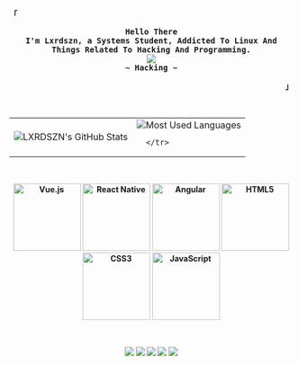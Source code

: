 <!-- Rxyhn's Aesthetic GitHub Profile -->
<div align="justify">

<!-- Profile -->
<p align="left"><strong><samp>「</samp></strong></p>
  <p align="center">
    <samp>
      <b>
        Hello There
      <br>
        I'm Lxrdszn, a Systems Student, Addicted To Linux And Things Related To Hacking And Programming.
      <br>
        <img src="https://readme-typing-svg.herokuapp.com?font=Iosevka&size=16&color=6791c9&center=true&width=410&height=45&lines=I+code+beautiful+and+aesthetic+programs.">
      <br>
      <b>
        ~ Hacking ~
      </b>
    </samp>
  </p>
<p align="right"><strong><samp>」</samp></strong></p>

<br>

<!-- Estadísticas de GitHub y Lenguajes más Usados -->
<div align="center">
  <table>
      <tr>
     <td><img src="https://github-readme-stats.vercel.app/api?username=LXRDSZN&show_icons=true&theme=dark&hide_border=true" alt="LXRDSZN's GitHub Stats"/></td>
<td><img src="https://github-readme-stats.vercel.app/api/top-langs/?username=LXRDSZN&theme=dark&hide_border=true&layout=compact" alt="Most Used Languages"/>

      </tr>
  </table>
</div>

<br> <!-- Espacio entre secciones -->

<!-- Iconos de Tecnologías -->
<div align="center">
  <img src="https://img.icons8.com/color/2x/vue-js.png" width="120" alt="Vue.js"/>
  <img src="https://upload.wikimedia.org/wikipedia/commons/thumb/a/a7/React-icon.svg/539px-React-icon.svg.png" width="120" alt="React Native">
  <img src="https://cdn.worldvectorlogo.com/logos/angular-icon.svg" width="120" alt="Angular"/>
  <img src="https://img.icons8.com/color/2x/html-5.png" width="120" alt="HTML5"/>
  <img src="https://img.icons8.com/color/2x/css3.png" width="120" alt="CSS3"/>
  <img src="https://static.vecteezy.com/system/resources/previews/027/127/560/non_2x/javascript-logo-javascript-icon-transparent-free-png.png" width="120" alt="JavaScript"/>
</div>

<br> <!-- Espacio entre secciones -->

<!-- Badges de Redes Sociales -->
<div align="center">
  <a href="https://www.youtube.com/channel/UC..."><img src="https://img.shields.io/badge/YouTube-FF0000?style=for-the-badge&logo=youtube&logoColor=white"/></a>
  <a href="https://www.instagram.com/..."><img src="https://img.shields.io/badge/-Instagram-%23E4405F?style=for-the-badge&logo=instagram&logoColor=white"/></a>
  <a href="https://www.twitch.tv/..."><img src="https://img.shields.io/badge/Twitch-9146FF?style=for-the-badge&logo=twitch&logoColor=white"/></a>
  <a href="mailto:..."><img src="https://img.shields.io/badge/-Gmail-%23333?style=for-the-badge&logo=gmail&logoColor=white"/></a>
  <a href="https://www.linkedin.com/in/..."><img src="https://img.shields.io/badge/-LinkedIn-%230077B5?style=for-the-badge&logo=linkedin&logoColor=white"/></a>
</div>

</div>
